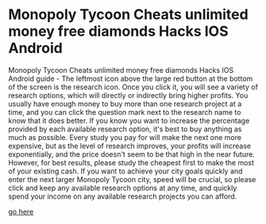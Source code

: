 # Monopoly Tycoon Cheats unlimited money free diamonds Hacks IOS Android

Monopoly Tycoon Cheats unlimited money free diamonds Hacks IOS Android guide - The leftmost icon above the large red button at the bottom of the screen is the research icon. Once you click it, you will see a variety of research options, which will directly or indirectly bring higher profits. You usually have enough money to buy more than one research project at a time, and you can click the question mark next to the research name to know that it does better. If you know you want to increase the percentage provided by each available research option, it's best to buy anything as much as possible. Every study you pay for will make the next one more expensive, but as the level of research improves, your profits will increase exponentially, and the price doesn't seem to be that high in the near future. However, for best results, please study the cheapest first to make the most of your existing cash. If you want to achieve your city goals quickly and enter the next larger Monopoly Tycoon city, speed will be crucial, so please click and keep any available research options at any time, and quickly spend your income on any available research projects you can afford.

<a href="https://windmod.icu/monopoly-tycoon/">go here</a>
